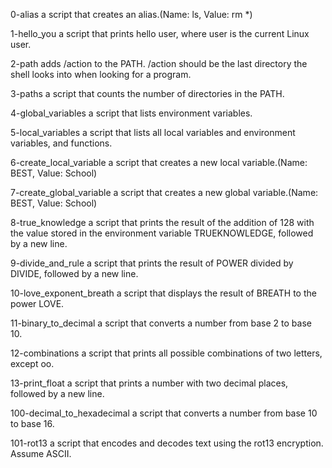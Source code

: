 0-alias a script that creates an alias.(Name: ls, Value: rm *)

1-hello_you a script that prints hello user, where user is the current Linux user.

2-path adds /action to the PATH. /action should be the last directory the shell looks into when looking for a program.

3-paths a script that counts the number of directories in the PATH.

4-global_variables a script that lists environment variables.

5-local_variables a script that lists all local variables and environment variables, and functions.

6-create_local_variable a script that creates a new local variable.(Name: BEST, Value: School)

7-create_global_variable a script that creates a new global variable.(Name: BEST, Value: School)

8-true_knowledge a script that prints the result of the addition of 128 with the value stored in the environment variable TRUEKNOWLEDGE, followed by a new line.

9-divide_and_rule a script that prints the result of POWER divided by DIVIDE, followed by a new line.

10-love_exponent_breath  a script that displays the result of BREATH to the power LOVE.

11-binary_to_decimal a script that converts a number from base 2 to base 10.

12-combinations a script that prints all possible combinations of two letters, except oo.

13-print_float a script that prints a number with two decimal places, followed by a new line.

100-decimal_to_hexadecimal a script that converts a number from base 10 to base 16.

101-rot13 a script that encodes and decodes text using the rot13 encryption. Assume ASCII.


